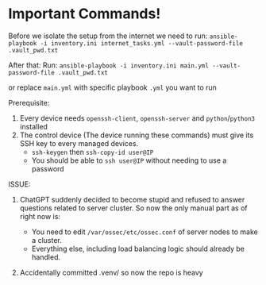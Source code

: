 # Important Commands!

Before we isolate the setup from the internet we need to run: `ansible-playbook -i inventory.ini internet_tasks.yml --vault-password-file .vault_pwd.txt`

After that:
Run: `ansible-playbook -i inventory.ini main.yml --vault-password-file .vault_pwd.txt`

or replace `main.yml` with specific playbook `.yml` you want to run

Prerequisite:
1. Every device needs `openssh-client`, `openssh-server` and `python`/`python3` installed
2. The control device (The device running these commands) must give its SSH key to every managed devices.
	* `ssh-keygen` then `ssh-copy-id user@IP`
	* You should be able to `ssh user@IP` without needing to use a password


ISSUE:
1. ChatGPT suddenly decided to become stupid and refused to answer questions related to server cluster. So now the only manual part as of right now is:
	* You need to edit `/var/ossec/etc/ossec.conf` of server nodes to make a cluster.
	* Everything else, including load balancing logic should already be handled.

2. Accidentally committed .venv/ so now the repo is heavy
